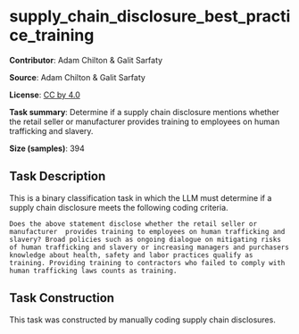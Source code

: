 # supply_chain_disclosure_best_practice_training

**Contributor**: Adam Chilton & Galit Sarfaty

**Source**: Adam Chilton & Galit Sarfaty

**License**: [CC by 4.0](https://creativecommons.org/licenses/by/4.0/)

**Task summary**: Determine if a supply chain disclosure mentions whether the retail seller or manufacturer provides training to employees on human trafficking and slavery.

**Size (samples)**: 394

## Task Description

This is a binary classification task in which the LLM must determine if a supply chain disclosure meets the following coding criteria.

```text
Does the above statement disclose whether the retail seller or manufacturer  provides training to employees on human trafficking and slavery? Broad policies such as ongoing dialogue on mitigating risks of human trafficking and slavery or increasing managers and purchasers knowledge about health, safety and labor practices qualify as training. Providing training to contractors who failed to comply with human trafficking laws counts as training. 
```

## Task Construction

This task was constructed by manually coding supply chain disclosures.
